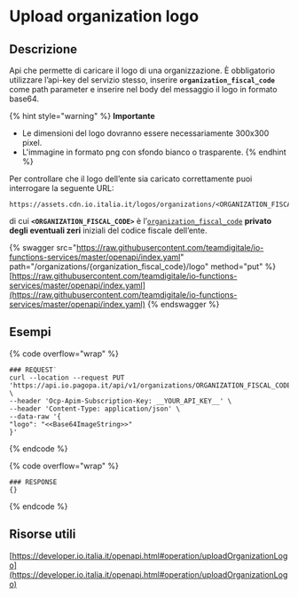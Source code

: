 # Upload organization logo

## Descrizione

Api che permette di caricare il logo di una organizzazione. È obbligatorio utilizzare l’api-key del servizio stesso, inserire **`organization_fiscal_code`** come path parameter e inserire nel body del messaggio il logo in formato base64.

{% hint style="warning" %}
**Importante**

* Le dimensioni del logo dovranno essere necessariamente 300x300 pixel.&#x20;
* L'immagine in formato png con sfondo bianco o trasparente.
{% endhint %}

Per controllare che il logo dell’ente sia caricato correttamente puoi interrogare la seguente URL:

```markup
https://assets.cdn.io.italia.it/logos/organizations/<ORGANIZATION_FISCAL_CODE>.png
```

di cui **`<ORGANIZATION_FISCAL_CODE>`** è l’[`organization_fiscal_code`](../../funzionalita/creare-un-servizio/dati-obbligatori/attributi.md#organization\_fiscal\_code) **privato degli eventuali zeri** iniziali del codice fiscale dell’ente.

{% swagger src="https://raw.githubusercontent.com/teamdigitale/io-functions-services/master/openapi/index.yaml" path="/organizations/{organization_fiscal_code}/logo" method="put" %}
[https://raw.githubusercontent.com/teamdigitale/io-functions-services/master/openapi/index.yaml](https://raw.githubusercontent.com/teamdigitale/io-functions-services/master/openapi/index.yaml)
{% endswagger %}

## Esempi

{% code overflow="wrap" %}
```shell
### REQUEST˙
curl --location --request PUT 'https://api.io.pagopa.it/api/v1/organizations/ORGANIZATION_FISCAL_CODE/logo' \
--header 'Ocp-Apim-Subscription-Key: __YOUR_API_KEY__' \
--header 'Content-Type: application/json' \
--data-raw '{
"logo": "<<Base64ImageString>>"
}'
```
{% endcode %}

{% code overflow="wrap" %}
```shell
### RESPONSE
{}
```
{% endcode %}

## Risorse utili <a href="#_ng5n9qrjnz38" id="_ng5n9qrjnz38"></a>

[https://developer.io.italia.it/openapi.html#operation/uploadOrganizationLogo](https://developer.io.italia.it/openapi.html#operation/uploadOrganizationLogo)
